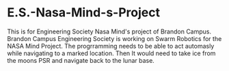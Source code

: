 # E.S.-Nasa-Mind-s-Project
This is for Engineering Society Nasa Mind's project of Brandon Campus.
Brandon Campus Engineering Society is working on Swarm Robotics for the NASA Mind Project.
The progrramming needs to be able to act automasly while navigating to a marked location.
Then It would need to take ice from the moons PSR and navigate back to the lunar base.
